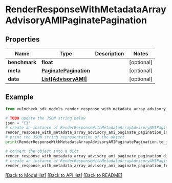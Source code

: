 # RenderResponseWithMetadataArrayAdvisoryAMIPaginatePagination


## Properties

Name | Type | Description | Notes
------------ | ------------- | ------------- | -------------
**benchmark** | **float** |  | [optional] 
**meta** | [**PaginatePagination**](PaginatePagination.md) |  | [optional] 
**data** | [**List[AdvisoryAMI]**](AdvisoryAMI.md) |  | [optional] 

## Example

```python
from vulncheck_sdk.models.render_response_with_metadata_array_advisory_ami_paginate_pagination import RenderResponseWithMetadataArrayAdvisoryAMIPaginatePagination

# TODO update the JSON string below
json = "{}"
# create an instance of RenderResponseWithMetadataArrayAdvisoryAMIPaginatePagination from a JSON string
render_response_with_metadata_array_advisory_ami_paginate_pagination_instance = RenderResponseWithMetadataArrayAdvisoryAMIPaginatePagination.from_json(json)
# print the JSON string representation of the object
print(RenderResponseWithMetadataArrayAdvisoryAMIPaginatePagination.to_json())

# convert the object into a dict
render_response_with_metadata_array_advisory_ami_paginate_pagination_dict = render_response_with_metadata_array_advisory_ami_paginate_pagination_instance.to_dict()
# create an instance of RenderResponseWithMetadataArrayAdvisoryAMIPaginatePagination from a dict
render_response_with_metadata_array_advisory_ami_paginate_pagination_from_dict = RenderResponseWithMetadataArrayAdvisoryAMIPaginatePagination.from_dict(render_response_with_metadata_array_advisory_ami_paginate_pagination_dict)
```
[[Back to Model list]](../README.md#documentation-for-models) [[Back to API list]](../README.md#documentation-for-api-endpoints) [[Back to README]](../README.md)


